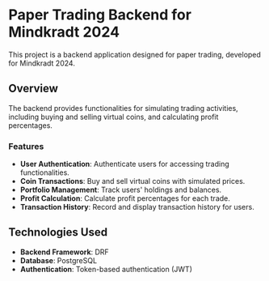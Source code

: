 # Paper Trading Backend for Mindkradt 2024

This project is a backend application designed for paper trading, developed for Mindkradt 2024.

## Overview

The backend provides functionalities for simulating trading activities, including buying and selling virtual coins, and calculating profit percentages.

### Features

- **User Authentication**: Authenticate users for accessing trading functionalities.
- **Coin Transactions**: Buy and sell virtual coins with simulated prices.
- **Portfolio Management**: Track users' holdings and balances.
- **Profit Calculation**: Calculate profit percentages for each trade.
- **Transaction History**: Record and display transaction history for users.

## Technologies Used

- **Backend Framework**: DRF
- **Database**: PostgreSQL 
- **Authentication**: Token-based authentication (JWT)
